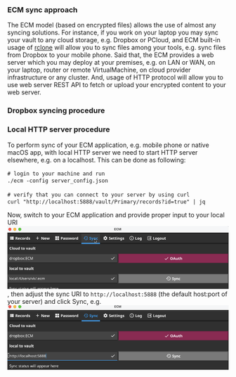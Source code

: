 ### ECM sync approach
The ECM model (based on encrypted files) allows the use of almost any syncing solutions. For instance, if you work on your laptop you may sync your vault to any cloud storage, e.g. Dropbox or PCloud, and ECM built-in usage of [rclone](https://rclone.org/) will allow you to sync files among your tools, e.g. sync files from Dropbox to your mobile phone. Said that, the ECM provides a web server which you may deploy at your premises, e.g. on LAN or WAN, on your laptop, router or remote VirtualMachine, on cloud provider infrastructure or any cluster. And, usage of HTTP protocol will allow you to use web server REST API to fetch or upload your encrypted content to your web server.

### Dropbox syncing procedure

### Local HTTP server procedure
To perform sync of your ECM application, e.g. mobile phone or native macOS app, with local HTTP server we need to start HTTP server elsewhere, e.g. on a localhost.
This can be done as following:
```
# login to your machine and run
./ecm -config server_config.json

# verify that you can connect to your server by using curl
curl "http://localhost:5888/vault/Primary/records?id=true" | jq
```
Now, switch to your ECM application and provide proper input to your local URI
![ECM sync menu](pages/images/ecm-sync1.png), then adjust the sync URI to
`http://localhost:5888` (the default host:port of your server) and click Sync,
e.g.
![ECM sync](pages/images/ecm-sync2.png)
